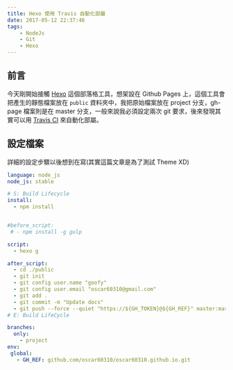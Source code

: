 ```yaml
---
title: Hexo 使用 Travis 自動化部屬
date: 2017-05-12 22:37:46
tags: 
    - NodeJs
    - Git
    - Hexo
---
```

## 前言
今天剛開始接觸 [Hexo](https://hexo.io) 這個部落格工具，想架設在 Github Pages 上，這個工具會把產生的靜態檔案放在 `public` 資料夾中，我把原始檔案放在 project 分支，gh-page 檔案則是在 master 分支，一般來說我必須設定兩次 git 要求，後來發現其實可以用 [Travis CI](https://travis-ci.org/) 來自動化部屬。

## 設定檔案
詳細的設定步驟以後想到在寫(其實這篇文章是為了測試 Theme XD)

```yml
language: node_js
node_js: stable

# S: Build Lifecycle
install:
  - npm install


#before_script:
 # - npm install -g gulp

script:
  - hexo g

after_script:
  - cd ./public
  - git init
  - git config user.name "goofy"
  - git config user.email "oscar60310@gmail.com"
  - git add .
  - git commit -m "Update docs"
  - git push --force --quiet "https://${GH_TOKEN}@${GH_REF}" master:master
# E: Build LifeCycle

branches:
  only:
    - project
env:
 global:
   - GH_REF: github.com/oscar60310/oscar60310.github.io.git
```